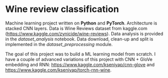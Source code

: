 # Wine review classification

Machine learning project written on **Python** and **PyTorch**. Architecture is stacked CNN layers.
Data is Wine Reviews dataset from kaggle.com (https://www.kaggle.com/zynicide/wine-reviews).
Data analysis is provided in the *dataset_analysis* notebook. Data download, clean-up and split is implemented in the *dataset_preprocessing* module. 

The goal of this project was to build a ML learning model from scratch. I have a couple of advanced variations of this project with CNN + GloVe embedding and RNN:
https://www.kaggle.com/kseniyap/cnn-glove and https://www.kaggle.com/kseniyap/torch-rnn-wine.



